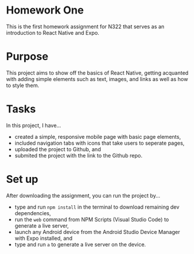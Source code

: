 # Homework One

This is the first homework assignment for N322 that serves as an introduction to React Native and Expo.

# Purpose

This project aims to show off the basics of React Native, getting acquanted with adding simple elements such as text, images, and links as well as how to style them.

# Tasks

In this project, I have...

- created a simple, responsive mobile page with basic page elements,
- included navigation tabs with icons that take users to seperate pages,
- uploaded the project to Github, and
- submited the project with the link to the Github repo.

# Set up

After downloading the assignment, you can run the project by...

- type and run `npm install` in the terminal to download remaining dev dependencies,
- run the `web` command from NPM Scripts (Visual Studio Code) to generate a live server,
- launch any Android device from the Android Studio Device Manager with Expo installed, and
- type and run `a` to generate a live server on the device. 
